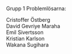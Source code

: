 
Grupp 1 Problemlösarna:

Cristoffer Östberg \
David Gevriye Maraha \
Emil Sivertsson \
Kristian Karlson \
Wakana Sugihara
